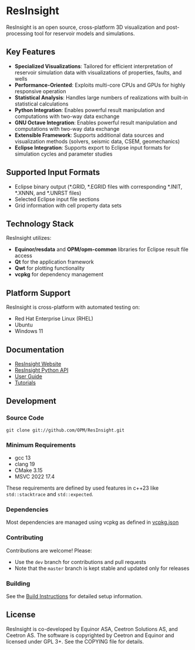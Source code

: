 # ResInsight

ResInsight is an open source, cross-platform 3D visualization and post-processing tool for reservoir models and simulations.

## Key Features

- **Specialized Visualizations**: Tailored for efficient interpretation of reservoir simulation data with visualizations of properties, faults, and wells
- **Performance-Oriented**: Exploits multi-core CPUs and GPUs for highly responsive operation
- **Statistical Analysis**: Handles large numbers of realizations with built-in statistical calculations
- **Python Integration**: Enables powerful result manipulation and computations with two-way data exchange
- **GNU Octave Integration**: Enables powerful result manipulation and computations with two-way data exchange
- **Extensible Framework**: Supports additional data sources and visualization methods (solvers, seismic data, CSEM, geomechanics)
- **Eclipse Integration**: Supports export to Eclipse input formats for simulation cycles and parameter studies

## Supported Input Formats

- Eclipse binary output (*.GRID, *.EGRID files with corresponding *.INIT, *.XNNN, and *.UNRST files)
- Selected Eclipse input file sections
- Grid information with cell property data sets

## Technology Stack

ResInsight utilizes:
- **Equinor/resdata** and **OPM/opm-common** libraries for Eclipse result file access
- **Qt** for the application framework
- **Qwt** for plotting functionality
- **vcpkg** for dependency management

## Platform Support

ResInsight is cross-platform with automated testing on:
- Red Hat Enterprise Linux (RHEL)
- Ubuntu
- Windows 11

## Documentation

- [ResInsight Website](http://resinsight.org/)
- [ResInsight Python API](http://api.resinsight.org/)
- [User Guide](http://resinsight.org/docs/home/)
- [Tutorials](https://github.com/CeetronSolutions/resinsight-tutorials)

## Development

### Source Code
```
git clone git://github.com/OPM/ResInsight.git
```
### Minimum Requirements
- gcc 13
- clang 19
- CMake 3.15
- MSVC 2022 17.4

These requirements are defined by used features in c++23 like `std::stacktrace` and `std::expected`.

### Dependencies
Most dependencies are managed using vcpkg as defined in [vcpkg.json](https://github.com/OPM/ResInsight/blob/dev/vcpkg.json)

### Contributing
Contributions are welcome! Please:
- Use the `dev` branch for contributions and pull requests
- Note that the `master` branch is kept stable and updated only for releases

### Building
See the [Build Instructions](https://resinsight.org/releases/build-from-source/build-instructions-ubuntu/) for detailed setup information.

## License

ResInsight is co-developed by Equinor ASA, Ceetron Solutions AS, and Ceetron AS. The software is copyrighted by Ceetron and Equinor and licensed under GPL 3+. See the COPYING file for details.
